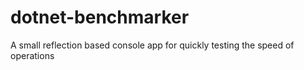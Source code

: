 # dotnet-benchmarker
A small reflection based console app for quickly testing the speed of operations
